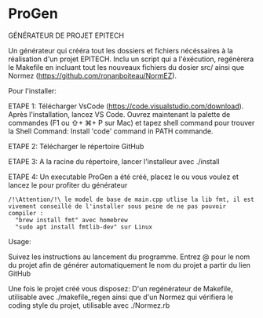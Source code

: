 # ProGen
GÉNÉRATEUR DE PROJET EPITECH

Un générateur qui crééra tout les dossiers et fichiers nécéssaires à la réalisation d'un projet EPITECH.
Inclu un script qui a l'éxécution, regénèrera le Makefile en incluant tout les nouveaux fichiers du dosier src/
ainsi que Normez (https://github.com/ronanboiteau/NormEZ).

Pour l'installer:

  ETAPE 1:
    Télécharger VsCode (https://code.visualstudio.com/download).
    Après l'installation, lancez VS Code. Ouvrez maintenant la palette de commandes (F1 ou ⇧+ ⌘+ P sur Mac) et tapez shell command pour trouver la Shell Command:     Install 'code' command in PATH commande.

  ETAPE 2:
    Télécharger le répertoire GitHub

  ETAPE 3:
    A la racine du répertoire, lancer l'installeur avec ./install

  ETAPE 4:
    Un executable ProGen a été créé, placez le ou vous voulez et lancez le pour profiter du générateur
    
    /!\Attention/!\ le model de base de main.cpp utlise la lib fmt, il est vivement conseillé de l'installer sous peine de ne pas pouvoir compiler : 
      "brew install fmt" avec homebrew
      "sudo apt install fmtlib-dev" sur Linux
  
Usage:

  Suivez les instructions au lancement du programme.
  Entrez @ pour le nom du projet afin de générer automatiquement le nom du projet a partir du lien GitHub
  
  Une fois le projet créé vous disposez:
    D'un regénérateur de Makefile, utilisable avec ./makefile_regen
    ainsi que d'un Normez qui vérifiera le coding style du projet, utilisable avec ./Normez.rb
